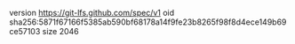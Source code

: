 version https://git-lfs.github.com/spec/v1
oid sha256:5871f67166f5385ab590bf68178a14f9fe23b8265f98f8d4ece149b69ce57103
size 2046
